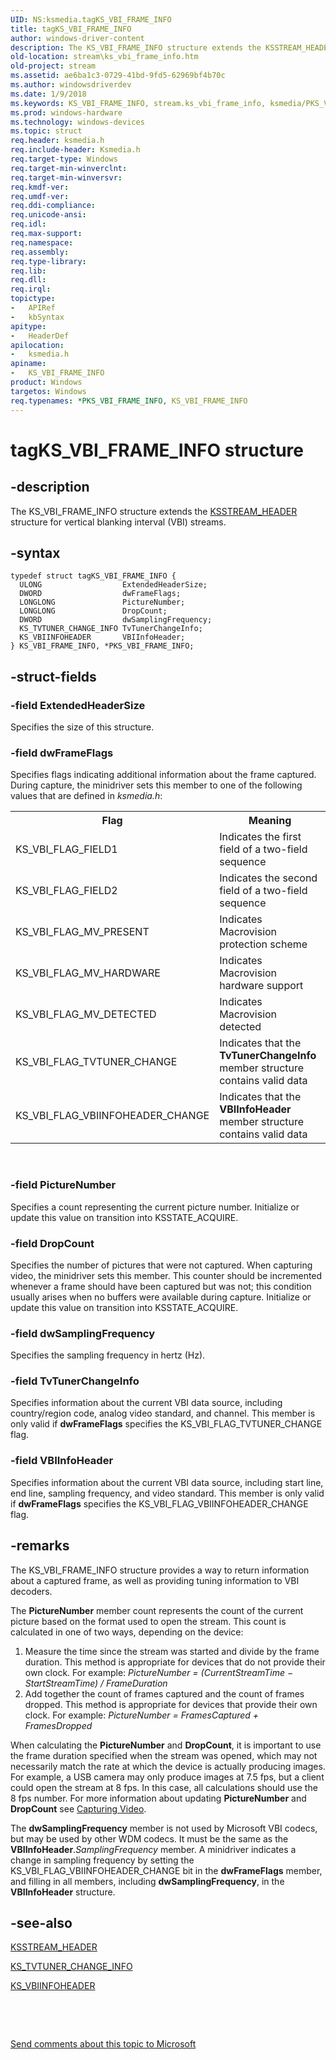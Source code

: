 ```yaml
---
UID: NS:ksmedia.tagKS_VBI_FRAME_INFO
title: tagKS_VBI_FRAME_INFO
author: windows-driver-content
description: The KS_VBI_FRAME_INFO structure extends the KSSTREAM_HEADER structure for vertical blanking interval (VBI) streams.
old-location: stream\ks_vbi_frame_info.htm
old-project: stream
ms.assetid: ae6ba1c3-0729-41bd-9fd5-62969bf4b70c
ms.author: windowsdriverdev
ms.date: 1/9/2018
ms.keywords: KS_VBI_FRAME_INFO, stream.ks_vbi_frame_info, ksmedia/PKS_VBI_FRAME_INFO, PKS_VBI_FRAME_INFO structure pointer [Streaming Media Devices], KS_VBI_FRAME_INFO structure [Streaming Media Devices], ksmedia/KS_VBI_FRAME_INFO, vidcapstruct_4056b888-5d3a-422b-afdb-bc686b853e8b.xml, *PKS_VBI_FRAME_INFO, PKS_VBI_FRAME_INFO, tagKS_VBI_FRAME_INFO
ms.prod: windows-hardware
ms.technology: windows-devices
ms.topic: struct
req.header: ksmedia.h
req.include-header: Ksmedia.h
req.target-type: Windows
req.target-min-winverclnt: 
req.target-min-winversvr: 
req.kmdf-ver: 
req.umdf-ver: 
req.ddi-compliance: 
req.unicode-ansi: 
req.idl: 
req.max-support: 
req.namespace: 
req.assembly: 
req.type-library: 
req.lib: 
req.dll: 
req.irql: 
topictype: 
-	APIRef
-	kbSyntax
apitype: 
-	HeaderDef
apilocation: 
-	ksmedia.h
apiname: 
-	KS_VBI_FRAME_INFO
product: Windows
targetos: Windows
req.typenames: *PKS_VBI_FRAME_INFO, KS_VBI_FRAME_INFO
---
```


# tagKS_VBI_FRAME_INFO structure


## -description


The KS_VBI_FRAME_INFO structure extends the <a href="..\ks\ns-ks-ksstream_header.md">KSSTREAM_HEADER</a> structure for vertical blanking interval (VBI) streams.


## -syntax


````
typedef struct tagKS_VBI_FRAME_INFO {
  ULONG                  ExtendedHeaderSize;
  DWORD                  dwFrameFlags;
  LONGLONG               PictureNumber;
  LONGLONG               DropCount;
  DWORD                  dwSamplingFrequency;
  KS_TVTUNER_CHANGE_INFO TvTunerChangeInfo;
  KS_VBIINFOHEADER       VBIInfoHeader;
} KS_VBI_FRAME_INFO, *PKS_VBI_FRAME_INFO;
````


## -struct-fields




### -field ExtendedHeaderSize

Specifies the size of this structure.


### -field dwFrameFlags

Specifies flags indicating additional information about the frame captured. During capture, the minidriver sets this member to one of the following values that are defined in <i>ksmedia.h</i>:
<table>
<tr>
<th>Flag</th>
<th>Meaning</th>
</tr>
<tr>
<td>
KS_VBI_FLAG_FIELD1

</td>
<td>
Indicates the first field of a two-field sequence

</td>
</tr>
<tr>
<td>
KS_VBI_FLAG_FIELD2

</td>
<td>
Indicates the second field of a two-field sequence

</td>
</tr>
<tr>
<td>
KS_VBI_FLAG_MV_PRESENT

</td>
<td>
Indicates Macrovision protection scheme

</td>
</tr>
<tr>
<td>
KS_VBI_FLAG_MV_HARDWARE

</td>
<td>
Indicates Macrovision hardware support

</td>
</tr>
<tr>
<td>
KS_VBI_FLAG_MV_DETECTED

</td>
<td>
Indicates Macrovision detected

</td>
</tr>
<tr>
<td>
KS_VBI_FLAG_TVTUNER_CHANGE

</td>
<td>
Indicates that the <b>TvTunerChangeInfo</b> member structure contains valid data

</td>
</tr>
<tr>
<td>
KS_VBI_FLAG_VBIINFOHEADER_CHANGE

</td>
<td>
Indicates that the <b>VBIInfoHeader</b> member structure contains valid data

</td>
</tr>
</table> 


### -field PictureNumber

Specifies a count representing the current picture number. Initialize or update this value on transition into KSSTATE_ACQUIRE.


### -field DropCount

Specifies the number of pictures that were not captured. When capturing video, the minidriver sets this member. This counter should be incremented whenever a frame should have been captured but was not; this condition usually arises when no buffers were available during capture. Initialize or update this value on transition into KSSTATE_ACQUIRE.


### -field dwSamplingFrequency

Specifies the sampling frequency in hertz (Hz).


### -field TvTunerChangeInfo

Specifies information about the current VBI data source, including country/region code, analog video standard, and channel. This member is only valid if <b>dwFrameFlags</b> specifies the KS_VBI_FLAG_TVTUNER_CHANGE flag. 


### -field VBIInfoHeader

Specifies information about the current VBI data source, including start line, end line, sampling frequency, and video standard. This member is only valid if <b>dwFrameFlags</b> specifies the KS_VBI_FLAG_VBIINFOHEADER_CHANGE flag.


## -remarks


The KS_VBI_FRAME_INFO structure provides a way to return information about a captured frame, as well as providing tuning information to VBI decoders.

The <b>PictureNumber</b> member count represents the count of the current picture based on the format used to open the stream. This count is calculated in one of two ways, depending on the device:
<ol>
<li>
Measure the time since the stream was started and divide by the frame duration. This method is appropriate for devices that do not provide their own clock. For example: <i>PictureNumber = (CurrentStreamTime − StartStreamTime) / FrameDuration</i>

</li>
<li>
Add together the count of frames captured and the count of frames dropped. This method is appropriate for devices that provide their own clock. For example: <i>PictureNumber = FramesCaptured + FramesDropped</i>

</li>
</ol>When calculating the <b>PictureNumber</b> and <b>DropCount</b>, it is important to use the frame duration specified when the stream was opened, which may not necessarily match the rate at which the device is actually producing images. For example, a USB camera may only produce images at 7.5 fps, but a client could open the stream at 8 fps. In this case, all calculations should use the 8 fps number. For more information about updating <b>PictureNumber</b> and <b>DropCount</b> see <a href="https://msdn.microsoft.com/0adea8fe-1669-4daf-a858-05e014f00a72">Capturing Video</a>.

The <b>dwSamplingFrequency</b> member is not used by Microsoft VBI codecs, but may be used by other WDM codecs. It must be the same as the <b>VBIInfoHeader</b>.<i>SamplingFrequency</i> member. A minidriver indicates a change in sampling frequency by setting the KS_VBI_FLAG_VBIINFOHEADER_CHANGE bit in the <b>dwFrameFlags</b> member, and filling in all members, including <b>dwSamplingFrequency</b>, in the <b>VBIInfoHeader</b> structure.



## -see-also

<a href="..\ks\ns-ks-ksstream_header.md">KSSTREAM_HEADER</a>

<a href="..\ksmedia\ns-ksmedia-tagks_tvtuner_change_info.md">KS_TVTUNER_CHANGE_INFO</a>

<a href="..\ksmedia\ns-ksmedia-tagks_vbiinfoheader.md">KS_VBIINFOHEADER</a>

 

 

<a href="mailto:wsddocfb@microsoft.com?subject=Documentation%20feedback [stream\stream]:%20KS_VBI_FRAME_INFO structure%20 RELEASE:%20(1/9/2018)&amp;body=%0A%0APRIVACY STATEMENT%0A%0AWe use your feedback to improve the documentation. We don't use your email address for any other purpose, and we'll remove your email address from our system after the issue that you're reporting is fixed. While we're working to fix this issue, we might send you an email message to ask for more info. Later, we might also send you an email message to let you know that we've addressed your feedback.%0A%0AFor more info about Microsoft's privacy policy, see http://privacy.microsoft.com/en-us/default.aspx." title="Send comments about this topic to Microsoft">Send comments about this topic to Microsoft</a>

